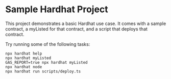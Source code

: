 # Sample Hardhat Project

This project demonstrates a basic Hardhat use case. It comes with a sample contract, a myListed for that contract, and a script that deploys that contract.

Try running some of the following tasks:

```shell
npx hardhat help
npx hardhat myListed
GAS_REPORT=true npx hardhat myListed
npx hardhat node
npx hardhat run scripts/deploy.ts
```
